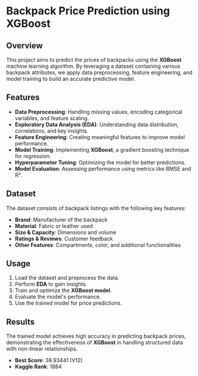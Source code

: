 # Backpack Price Prediction using XGBoost

## Overview
This project aims to predict the prices of backpacks using the **XGBoost** machine learning algorithm. By leveraging a dataset containing various backpack attributes, we apply data preprocessing, feature engineering, and model training to build an accurate predictive model.

## Features
- **Data Preprocessing**: Handling missing values, encoding categorical variables, and feature scaling.
- **Exploratory Data Analysis (EDA)**: Understanding data distribution, correlations, and key insights.
- **Feature Engineering**: Creating meaningful features to improve model performance.
- **Model Training**: Implementing **XGBoost**, a gradient boosting technique for regression.
- **Hyperparameter Tuning**: Optimizing the model for better predictions.
- **Model Evaluation**: Assessing performance using metrics like RMSE and R².

## Dataset
The dataset consists of backpack listings with the following key features:
- **Brand**: Manufacturer of the backpack
- **Material**: Fabric or leather used
- **Size & Capacity**: Dimensions and volume
- **Ratings & Reviews**: Customer feedback
- **Other Features**: Compartments, color, and additional functionalities


## Usage
1. Load the dataset and preprocess the data.
2. Perform **EDA** to gain insights.
3. Train and optimize the **XGBoost model**.
4. Evaluate the model's performance.
5. Use the trained model for price predictions.

## Results
The trained model achieves high accuracy in predicting backpack prices, demonstrating the effectiveness of **XGBoost** in handling structured data with non-linear relationships.

- **Best Score**: 38.93441 (V12)
- **Kaggle Rank**: 1884

